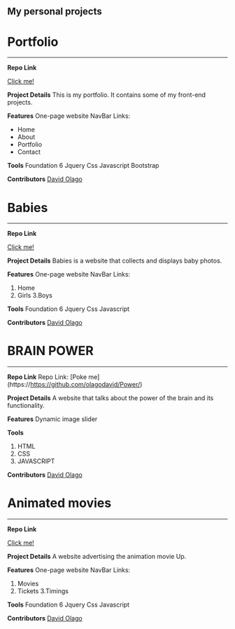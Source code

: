 ## My personal projects 

# Portfolio
_________________

**Repo Link**

 [Click me!](https://https://github.com/olagodavid/Folio)

**Project Details**
 This is my portfolio. It contains some of my front-end projects.

**Features**
One-page website
NavBar Links: 
 <ul>
 <li>Home</li>
 	<li>About</li>
 	<li>Portfolio</li>
 	<li>Contact</li>
 </ul>
 

**Tools**
Foundation 6
Jquery
Css
Javascript
Bootstrap

**Contributors**
 [David Olago](https://github.com/Olagodavid)

 
# Babies
_________________

**Repo Link**

 [Click me!](https://https://github.com/olagodavid/Babies)

**Project Details**
 Babies is a website that collects and displays baby photos. 


**Features**
One-page website
NavBar Links: 
 1. Home 
 2. Girls
 3.Boys
 

**Tools**
Foundation 6
Jquery
Css
Javascript

**Contributors**
 [David Olago](https://github.com/Olagodavid)
 
 
# BRAIN POWER
_________________

**Repo Link**
Repo Link: [Poke me] (https://https://github.com/olagodavid/Power/)

**Project Details**
A website that talks about the power of the brain and its functionality.
 

**Features**
Dynamic image slider


**Tools**
1. HTML
2. CSS
3. JAVASCRIPT

**Contributors**
[David Olago](https://github.com/Olagodavid)

# Animated movies
_________________

**Repo Link**

 [Click me!](https://github.com/olagodavid/Animated-movie)

**Project Details**
 A website advertising the animation movie Up.

**Features**
One-page website
NavBar Links: 
 1. Movies
 2. Tickets
 3.Timings
 

**Tools**
Foundation 6
Jquery
Css
Javascript

**Contributors**
 [David Olago](https://github.com/Olagodavid)

 
